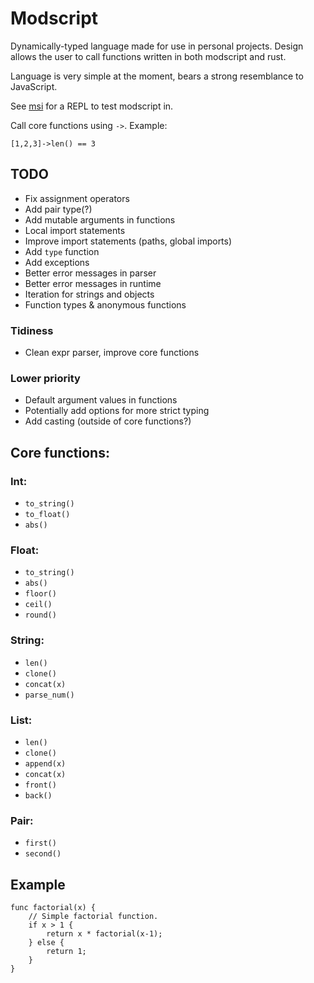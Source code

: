 # Modscript
Dynamically-typed language made for use in personal projects. Design allows the user to call functions written in both modscript and rust.

Language is very simple at the moment, bears a strong resemblance to JavaScript.

See [msi](https://github.com/coopersimon/msi) for a REPL to test modscript in.

Call core functions using `->`. Example:
```
[1,2,3]->len() == 3
```

## TODO
* Fix assignment operators
* Add pair type(?)
* Add mutable arguments in functions
* Local import statements
* Improve import statements (paths, global imports)
* Add `type` function
* Add exceptions
* Better error messages in parser
* Better error messages in runtime
* Iteration for strings and objects
* Function types & anonymous functions

### Tidiness
* Clean expr parser, improve core functions

### Lower priority
* Default argument values in functions
* Potentially add options for more strict typing
* Add casting (outside of core functions?)

## Core functions:
### Int:
* `to_string()`
* `to_float()`
* `abs()`

### Float:
* `to_string()`
* `abs()`
* `floor()`
* `ceil()`
* `round()`

### String:
* `len()`
* `clone()`
* `concat(x)`
* `parse_num()`

### List:
* `len()`
* `clone()`
* `append(x)`
* `concat(x)`
* `front()`
* `back()`

### Pair:
* `first()`
* `second()`

## Example
```
func factorial(x) {
    // Simple factorial function.
    if x > 1 {
        return x * factorial(x-1);
    } else {
        return 1;
    }
}
```
